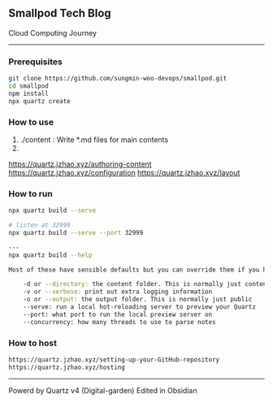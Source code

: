 ## Smallpod Tech Blog

Cloud Computing Journey

---
### Prerequisites
```bash
git clone https://github.com/sungmin-woo-devops/smallpod.git
cd smallpod
npm install
npx quartz create
```

### How to use
1. ./content : Write *.md files for main contents
2. 

https://quartz.jzhao.xyz/authoring-content
https://quartz.jzhao.xyz/configuration
https://quartz.jzhao.xyz/layout


### How to run
```bash
npx quartz build --serve

# listen at 32999
npx quartz build --serve --port 32999

---
npx quartz build --help

Most of these have sensible defaults but you can override them if you have a custom setup:

    -d or --directory: the content folder. This is normally just content
    -v or --verbose: print out extra logging information
    -o or --output: the output folder. This is normally just public
    --serve: run a local hot-reloading server to preview your Quartz
    --port: what port to run the local preview server on
    --concurrency: how many threads to use to parse notes

```
### How to host
```bash
https://quartz.jzhao.xyz/setting-up-your-GitHub-repository
https://quartz.jzhao.xyz/hosting

```

---
Powerd by Quartz v4 (Digital-garden)
Edited in Obsidian
